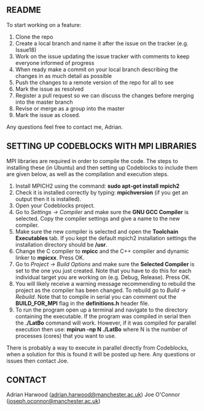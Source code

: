 ## README ##

To start working on a feature:  

1) Clone the repo  
2) Create a local branch and name it after the issue on the tracker (e.g. Issue18)  
3) Work on the issue updating the issue tracker with comments to keep everyone informed of progress  
4) When ready make a commit on your local branch describing the changes in as much detail as possible  
5) Push the changes to a remote version of the repo for all to see  
6) Mark the issue as resolved  
7) Register a pull request so we can discuss the changes before merging into the master branch  
8) Revise or merge as a group into the master  
9) Mark the issue as closed.  

Any questions feel free to contact me, Adrian.  

## SETTING UP CODEBLOCKS WITH MPI LIBRARIES ##

MPI libraries are required in order to compile the code. The steps to installing these (in Ubuntu) and then setting up Codeblocks to include them are given below, as well as the compilation and execution steps.

1) Install MPICH2 using the command: **sudo apt-get install mpich2**
2) Check it is installed correctly by typing: **mpichversion** (if you get an output then it is installed).
3) Open your Codeblocks project.
4) Go to *Settings -> Compiler* and make sure the **GNU GCC Compiler** is selected. Copy the compiler settings and give a name to the new compiler.
5) Make sure the new compiler is selected and open the **Toolchain Executables** tab. If you kept the default mpich2 installation settings the installation directory should be **/usr**.
6) Change the C compiler to **mpicc** and the C++ compiler and dynamic linker to **mpicxx**. Press OK.
7) Go to *Project -> Build Options* and make sure the **Selected Compiler** is set to the one you just created. Note that you have to do this for each individual target you are working on (e.g. Debug, Release). Press OK.
8) You will likely receive a warning message recommending to rebuild the project as the compiler has been changed. To rebuild go to *Build -> Rebuild*. Note that to compile in serial you can comment out the **BUILD_FOR_MPI** flag in the **definitions.h** header file.
9) To run the program open up a terminal and navigate to the directory containing the executable. If the program was compiled in serial then the **./LatBo** command will work. However, if it was compiled for parallel execution then use: **mpirun -np N ./LatBo** where N is the number of processes (cores) that you want to use.

There is probably a way to execute in parallel directly from Codeblocks, when a solution for this is found it will be posted up here. Any questions or issues then contact Joe.

## CONTACT ##

Adrian Harwood (adrian.harwood@manchester.ac.uk)
Joe O'Connor (joseph.oconnor@manchester.ac.uk)